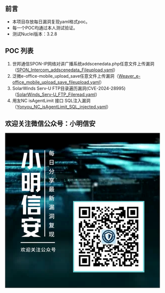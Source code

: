 ## 前言

- 本项目存放每日漏洞复现yaml格式poc。
- 每一个POC均通过本人测试验证。
- 测试Nuclei版本：3.2.8

## POC 列表

1. 世邦通信SPON-IP网络对讲广播系统addscenedata.php任意文件上传漏洞（[SPON_Intercom_addscenedata_Fileupload.yaml](./yaml/SPON_Intercom_addscenedata_Fileupload.yaml)）
2. 泛微e-office-mobile_upload_save任意文件上传漏洞（[Weaver_e-office_mobile_upload_save_fileupload.yaml](./yaml/Weaver_e-office_mobile_upload_save_fileupload.yaml)）
3. SolarWinds Serv-U FTP目录遍历漏洞(CVE-2024-28995)（[SolarWinds_Serv-U_FTP_Fileread.yaml](./yaml/SolarWinds_Serv-U_FTP_Fileread.yaml)）
4. 用友NC isAgentLimit 接口 SQL注入漏洞（[Yonyou_NC_isAgentLimit_SQL_injected.yaml](./yaml/Yonyou_NC_isAgentLimit_SQL_injected.yaml)）

 ## 欢迎关注微信公众号：小明信安

![小明信安](./images/小明信安.png)